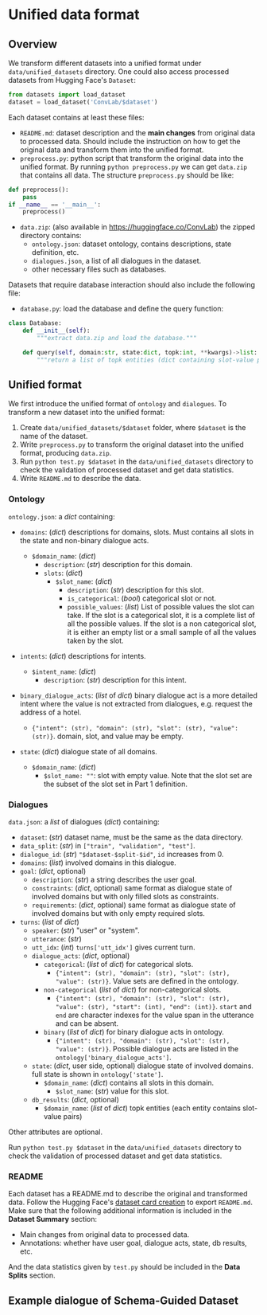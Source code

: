 # Unified data format

## Overview
We transform different datasets into a unified format under `data/unified_datasets` directory. One could also access processed datasets from Hugging Face's `Dataset`:
```python
from datasets import load_dataset
dataset = load_dataset('ConvLab/$dataset')
```

Each dataset contains at least these files:

- `README.md`: dataset description and the **main changes** from original data to processed data. Should include the instruction on how to get the original data and transform them into the unified format.
- `preprocess.py`: python script that transform the original data into the unified format. By running `python preprocess.py` we can get `data.zip` that contains all data. The structure `preprocess.py` should be like:

```python
def preprocess():
    pass
if __name__ == '__main__':
    preprocess()
```

- `data.zip`: (also available in https://huggingface.co/ConvLab) the zipped directory contains:
  - `ontology.json`: dataset ontology, contains descriptions, state definition, etc.
  - `dialogues.json`, a list of all dialogues in the dataset.
  - other necessary files such as databases.

Datasets that require database interaction should also include the following file:
- `database.py`: load the database and define the query function:
```python
class Database:
    def __init__(self):
        """extract data.zip and load the database."""

    def query(self, domain:str, state:dict, topk:int, **kwargs)->list:
        """return a list of topk entities (dict containing slot-value pairs) for a given domain based on the dialogue state."""
```

## Unified format
We first introduce the unified format of `ontology` and `dialogues`. To transform a new dataset into the unified format:
1. Create `data/unified_datasets/$dataset` folder, where `$dataset` is the name of the dataset.
2. Write `preprocess.py` to transform the original dataset into the unified format, producing `data.zip`.
3. Run `python test.py $dataset` in the `data/unified_datasets` directory to check the validation of processed dataset and get data statistics.
4. Write `README.md` to describe the data.

### Ontology

`ontology.json`: a *dict* containing:

- `domains`: (*dict*) descriptions for domains, slots. Must contains all slots in the state and non-binary dialogue acts.
  - `$domain_name`: (*dict*)
    - `description`: (*str*) description for this domain.
    - `slots`: (*dict*)
      - `$slot_name`: (*dict*)
        - `description`: (*str*) description for this slot.
        - `is_categorical`: (*bool*) categorical slot or not.
        - `possible_values`: (*list*) List of possible values the slot can take. If the slot is a categorical slot, it is a complete list of all the possible values. If the slot is a non categorical slot, it is either an empty list or a small sample of all the values taken by the slot.

- `intents`: (*dict*) descriptions for intents.
  - `$intent_name`: (*dict*)
    - `description`: (*str*) description for this intent.
- `binary_dialogue_acts`: (*list* of *dict*) binary dialogue act is a more detailed intent where the value is not extracted from dialogues, e.g. request the address of a hotel.
  - `{"intent": (str), "domain": (str), "slot": (str), "value": (str)}`. domain, slot, and value may be empty.
- `state`: (*dict*) dialogue state of all domains.
  - `$domain_name`: (*dict*)
    - `$slot_name: ""`: slot with empty value. Note that the slot set are the subset of the slot set in Part 1 definition.

### Dialogues

`data.json`: a *list* of dialogues (*dict*) containing:

- `dataset`: (*str*) dataset name, must be the same as the data directory.
- `data_split`: (*str*) in `["train", "validation", "test"]`.
- `dialogue_id`: (*str*) `"$dataset-$split-$id"`, `id` increases from 0.
- `domains`: (*list*) involved domains in this dialogue.
- `goal`: (*dict*, optional)
  - `description`: (*str*) a string describes the user goal.
  - `constraints`: (*dict*, optional) same format as dialogue state of involved domains but with only filled slots as constraints.
  - `requirements`: (*dict*, optional) same format as dialogue state of involved domains but with only empty required slots.
- `turns`: (*list* of *dict*)
  - `speaker`: (*str*) "user" or "system".
  - `utterance`: (*str*)
  - `utt_idx`: (*int*) `turns['utt_idx']` gives current turn.
  - `dialogue_acts`: (*dict*, optional)
    - `categorical`: (*list* of *dict*) for categorical slots.
      - `{"intent": (str), "domain": (str), "slot": (str), "value": (str)}`. Value sets are defined in the ontology.
    - `non-categorical` (*list* of *dict*) for non-categorical slots.
      - `{"intent": (str), "domain": (str), "slot": (str), "value": (str), "start": (int), "end": (int)}`. `start` and `end` are character indexes for the value span in the utterance and can be absent.
    - `binary` (*list* of *dict*) for binary dialogue acts in ontology.
      - `{"intent": (str), "domain": (str), "slot": (str), "value": (str)}`. Possible dialogue acts are listed in the `ontology['binary_dialogue_acts']`.
  - `state`: (*dict*, user side, optional) dialogue state of involved domains. full state is shown in `ontology['state']`.
    - `$domain_name`: (*dict*) contains all slots in this domain.
      - `$slot_name`: (*str*) value for this slot.
  - `db_results`: (*dict*, optional)
    - `$domain_name`: (*list* of *dict*) topk entities (each entity contains slot-value pairs)

Other attributes are optional.

Run `python test.py $dataset` in the `data/unified_datasets` directory to check the validation of processed dataset and get data statistics.

### README
Each dataset has a README.md to describe the original and transformed data. Follow the Hugging Face's [dataset card creation](https://huggingface.co/docs/datasets/dataset_card.html) to export `README.md`. Make sure that the following additional information is included in the **Dataset Summary** section:
- Main changes from original data to processed data.
- Annotations: whether have user goal, dialogue acts, state, db results, etc.

And the data statistics given by `test.py` should be included in the **Data Splits** section.

## Example dialogue of Schema-Guided Dataset
